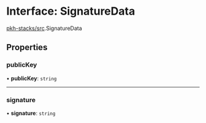 # Interface: SignatureData

[pkh-stacks/src](../modules/pkh_stacks_src.md).SignatureData

## Properties

### publicKey

• **publicKey**: `string`

___

### signature

• **signature**: `string`
